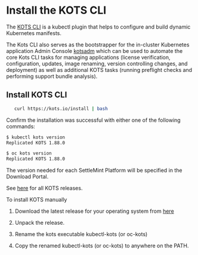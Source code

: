 # Install the KOTS CLI

The [KOTS CLI](https://github.com/replicatedhq/kots) is a kubectl plugin that helps to configure and build dynamic
Kubernetes manifests.

The Kots CLI also serves as the bootstrapper for the in-cluster Kubernetes application Admin
Console [kotsadm](./install-kotsadm.md) which can be used to automate the core Kots CLI tasks for managing
applications (license verification, configuration, updates, image renaming, version controlling changes, and deployment)
as well as additional KOTS tasks (running preflight checks and performing support bundle analysis).

## Install KOTS CLI

```bash
   curl https://kots.io/install | bash
```

Confirm the installation was successful with either one of the following commands:

```bash
$ kubectl kots version
Replicated KOTS 1.88.0
```

```bash
$ oc kots version
Replicated KOTS 1.88.0
```

The version needed for each SettleMint Platform will be specified in the Download Portal.

See [here](https://github.com/replicatedhq/kots/releases) for all KOTS releases.

To install KOTS manually

1. Download the latest release for your operating system
   from [here](https://github.com/replicatedhq/kots/releases/latest)

2. Unpack the release.

3. Rename the kots executable kubectl-kots (or oc-kots)

4. Copy the renamed kubectl-kots (or oc-kots) to anywhere on the PATH.
